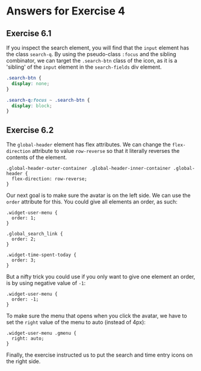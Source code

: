 
# Answers for Exercise 4

## Exercise 6.1

If you inspect the search element, you will find that the `input` element has the class `search-q`. By using the pseudo-class `:focus` and the sibling combinator, 
we can target the `.search-btn` class of the icon, as it is a 'sibling' of the `input` element in the `search-fields` div element.

```css
.search-btn {
  display: none;
}

.search-q:focus ~ .search-btn {
  display: block;
}
```

## Exercise 6.2

The `global-header` element has flex attributes. We can change the `flex-direction` attribute to value `row-reverse` so that it literally reverses the contents of the element.

```
.global-header-outer-container .global-header-inner-container .global-header {
  flex-direction: row-reverse;
}
```

Our next goal is to make sure the avatar is on the left side. We can use the `order` attribute for this. You could give all elements an order, as such:

```
.widget-user-menu {
  order: 1;
}

.global_search_link {
  order: 2;
}

.widget-time-spent-today {
  order: 3;
}
```

But a nifty trick you could use if you only want to give one element an order, is by using negative value of `-1`:

```
.widget-user-menu {
  order: -1;
}
```

To make sure the menu that opens when you click the avatar, we have to set the `right` value of the menu to auto (instead of 4px):

```
.widget-user-menu .gmenu {
  right: auto;
}
```

Finally, the exercise instructed us to put the search and time entry icons on the right side.
